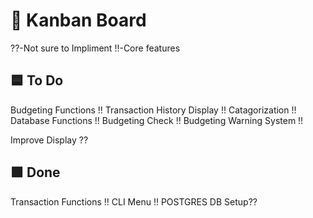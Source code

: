# 🧠 Kanban Board
??-Not sure to Impliment
!!-Core features
## 🟦 To Do
Budgeting Functions !!
Transaction History Display !!
Catagorization !!
Database Functions !!
Budgeting Check !!
Budgeting Warning System !!

Improve Display ??

## 🟩 Done
Transaction Functions !!
CLI Menu !!
POSTGRES DB Setup??
